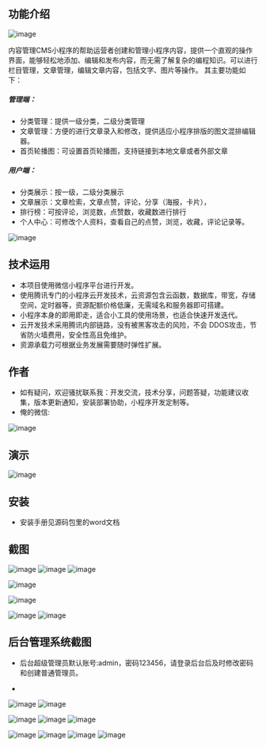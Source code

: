 ## 功能介绍 
![image](https://github.com/dongdaxiaofeizao/WeCMS/assets/89234210/aa613389-5c51-4e32-a395-80bd9672beb8)

 内容管理CMS小程序的帮助运营者创建和管理小程序内容，提供一个直观的操作界面，能够轻松地添加、编辑和发布内容，而无需了解复杂的编程知识。可以进行栏目管理，文章管理，编辑文章内容，包括文字、图片等操作。
其主要功能如下：
##### 管理端：
- 分类管理：提供一级分类，二级分类管理
- 文章管理：方便的进行文章录入和修改，提供适应小程序排版的图文混排编辑器。
- 首页轮播图：可设置首页轮播图，支持链接到本地文章或者外部文章
##### 用户端：
- 分类展示：按一级，二级分类展示
- 文章展示：文章检索，文章点赞，评论，分享（海报，卡片），
- 排行榜：可按评论，浏览数，点赞数，收藏数进行排行
- 个人中心：可修改个人资料，查看自己的点赞，浏览，收藏，评论记录等。

![image](https://github.com/dongdaxiaofeizao/WeCMS/assets/89234210/6661b640-cc29-42a8-8d4c-8a9eda4f1ed7)

## 技术运用
- 本项目使用微信小程序平台进行开发。
- 使用腾讯专门的小程序云开发技术，云资源包含云函数，数据库，带宽，存储空间，定时器等，资源配额价格低廉，无需域名和服务器即可搭建。
- 小程序本身的即用即走，适合小工具的使用场景，也适合快速开发迭代。
- 云开发技术采用腾讯内部链路，没有被黑客攻击的风险，不会 DDOS攻击，节省防火墙费用，安全性高且免维护。
- 资源承载力可根据业务发展需要随时弹性扩展。  



## 作者
- 如有疑问，欢迎骚扰联系我：开发交流，技术分享，问题答疑，功能建议收集，版本更新通知，安装部署协助，小程序开发定制等。
- 俺的微信: 
 
![image](https://github.com/dongdaxiaofeizao/WeCMS/assets/89234210/b335f5a7-0063-4a42-8e75-78fecf03298f)



## 演示 
 ![image](https://github.com/dongdaxiaofeizao/WeCMS/assets/89234210/d6f9472f-46e1-45c8-8385-d429c75d4ba4)


## 安装

- 安装手册见源码包里的word文档 

## 截图
![image](https://github.com/dongdaxiaofeizao/WeCMS/assets/89234210/8e55e56e-eddf-4f45-9e15-289c24a92ff3)
![image](https://github.com/dongdaxiaofeizao/WeCMS/assets/89234210/4957df44-8854-4784-bf2a-3dad4627ec69)
![image](https://github.com/dongdaxiaofeizao/WeCMS/assets/89234210/4ac92bc9-9488-430d-a354-acb78235a7e0)

![image](https://github.com/dongdaxiaofeizao/WeCMS/assets/89234210/de062d0e-e2f4-4746-9212-abc5042677f9)

![image](https://github.com/dongdaxiaofeizao/WeCMS/assets/89234210/53e69016-32fc-41c7-9670-69e0fd260deb)

![image](https://github.com/dongdaxiaofeizao/WeCMS/assets/89234210/1f682d50-51d3-4bf3-a321-036129bb4bdc)
![image](https://github.com/dongdaxiaofeizao/WeCMS/assets/89234210/cb9b0540-5509-4096-a006-e0fdd507feef)
 

## 后台管理系统截图 
- 后台超级管理员默认账号:admin，密码123456，请登录后台后及时修改密码和创建普通管理员。

-
 ![image](https://github.com/dongdaxiaofeizao/WeCMS/assets/89234210/826f7230-6f3e-4519-933d-0ba345846836)
![image](https://github.com/dongdaxiaofeizao/WeCMS/assets/89234210/2b31d47c-212e-4951-9a5e-c142e7e4c6da)

![image](https://github.com/dongdaxiaofeizao/WeCMS/assets/89234210/e1b2b42b-60cb-4dae-9946-f10cad4f670a)
![image](https://github.com/dongdaxiaofeizao/WeCMS/assets/89234210/686a06ba-382c-4db0-bd5a-ca995617ce21)
![image](https://github.com/dongdaxiaofeizao/WeCMS/assets/89234210/64563b41-a4ca-4b17-8fdb-3799fb1803d5)

![image](https://github.com/dongdaxiaofeizao/WeCMS/assets/89234210/ec5ad405-13cc-4ce7-b82b-1e9d1dbc85a5)
![image](https://github.com/dongdaxiaofeizao/WeCMS/assets/89234210/7767c6b7-bc03-45fe-b414-5bb3cb2399ca)
![image](https://github.com/dongdaxiaofeizao/WeCMS/assets/89234210/4e978cf9-78e9-4c3a-902b-b598efef6a85)
![image](https://github.com/dongdaxiaofeizao/WeCMS/assets/89234210/34158e4a-99b8-4f3e-918f-79847c83ee01)

